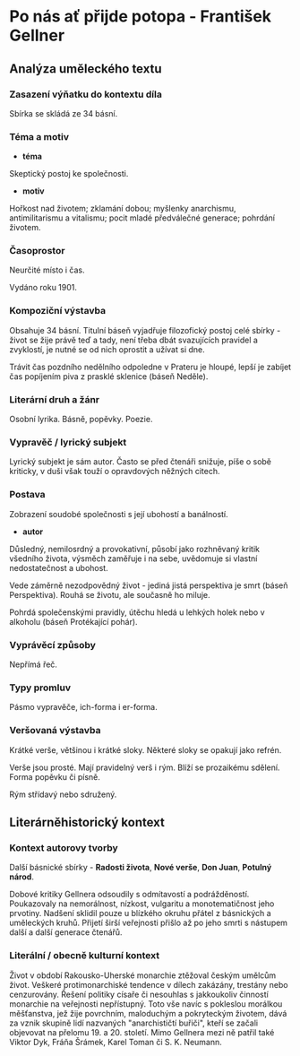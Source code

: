 # Po nás ať přijde potopa - František Gellner

## Analýza uměleckého textu

### Zasazení výňatku do kontextu díla

Sbírka se skládá ze 34 básní.

### Téma a motiv

- **téma**

Skeptický postoj ke společnosti.

- **motiv**

Hořkost nad životem; zklamání dobou; myšlenky anarchismu, antimilitarismu a vitalismu; pocit mladé předválečné generace; pohrdání životem.

### Časoprostor

Neurčité místo i čas.

Vydáno roku 1901.

### Kompoziční výstavba

Obsahuje 34 básní. Titulní báseň vyjadřuje filozofický postoj celé sbírky - život se žije právě teď a tady, není třeba dbát svazujících pravidel a zvyklostí, je nutné se od nich oprostit a užívat si dne.

Trávit čas pozdního nedělního odpoledne v Prateru je hloupé, lepší je zabíjet čas popíjením piva z prasklé sklenice (báseň Neděle).

### Literární druh a žánr

Osobní lyrika. Básně, popěvky. Poezie.

### Vypravěč / lyrický subjekt

Lyrický subjekt je sám autor. Často se před čtenáři snižuje, píše o sobě kriticky, v duši však touží o opravdových něžných citech.

### Postava

Zobrazení soudobé společnosti s její ubohostí a banálností.

- **autor**

Důsledný, nemilosrdný a provokativní, působí jako rozhněvaný kritik všedního života, výsměch zaměřuje i na sebe, uvědomuje si vlastní nedostatečnost a ubohost.

Vede záměrně nezodpovědný život - jediná jistá perspektiva je smrt (báseň Perspektiva). Rouhá se životu, ale současně ho miluje.

Pohrdá společenskými pravidly, útěchu hledá u lehkých holek nebo v alkoholu (báseň Protékající pohár).

### Vyprávěcí způsoby

Nepřímá řeč.

### Typy promluv

Pásmo vypravěče, ich-forma i er-forma.

### Veršovaná výstavba

Krátké verše, většinou i krátké sloky. Některé sloky se opakují jako refrén. 

Verše jsou prosté. Mají pravidelný verš i rým. Blíží se prozaikému sdělení. Forma popěvku či písně.

Rým střídavý nebo sdružený.

## Literárněhistorický kontext

### Kontext autorovy tvorby

Další básnické sbírky - **Radosti života**, **Nové verše**, **Don Juan**, **Potulný národ**.

Dobové kritiky Gellnera odsoudily s odmítavostí a podrážděností. Poukazovaly na nemorálnost, nízkost, vulgaritu a monotematičnost jeho prvotiny. Nadšení sklidil pouze u blízkého okruhu přátel z básnických a uměleckých kruhů. Přijetí širší veřejnosti přišlo až po jeho smrti s nástupem další a další generace čtenářů.

### Literální / obecně kulturní kontext

Život v období Rakousko-Uherské monarchie ztěžoval českým umělcům život. Veškeré protimonarchiské tendence v dílech zakázány, trestány nebo cenzurovány. Řešení politiky císaře či nesouhlas s jakkoukoliv činností monarchie na veřejnosti nepřístupný. Toto vše navíc s pokleslou morálkou měšťanstva, jež žije povrchním, maloduchým a pokryteckým životem, dává za vznik skupině lidí nazvaných "anarchističtí buřiči", kteří se začali objevovat na přelomu 19. a 20. století. Mimo Gellnera mezi ně patřil také Viktor Dyk, Fráňa Šrámek, Karel Toman či S. K. Neumann.
